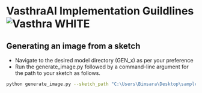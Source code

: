 # VasthraAI Implementation Guildlines![Vasthra WHITE](https://github.com/user-attachments/assets/e1ceb98c-de8a-43fb-9eb9-b66e95552177)

## Generating an image from a sketch

- Navigate to the desired model directory (GEN_x) as per your preference
- Run the generate_image.py followed by a command-line argument for the path to your sketch as follows.

```bash
python generate_image.py --sketch_path "C:\Users\Bimsara\Desktop\sample\sketch.png"
```
